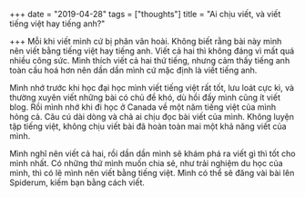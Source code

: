 +++
date = "2019-04-28"
tags = ["thoughts"]
title = "Ai chịu viết, và viết tiếng việt hay tiếng anh?"

+++
Mỗi khi viết mình cứ bị phân vân hoài. Không biết rằng bài này mình nên viết bằng tiếng việt hay tiếng anh. Viết cả hai thì không đáng vì mất quá nhiều công sức. Mình thích viết cả hai thứ tiếng, nhưng cảm thấy tiếng anh toàn cầu hoá hơn nên dần dần mình cứ mặc định là viết tiếng anh.

Mình nhớ trước khi học đại học mình viết tiếng việt rất tốt, lưu loát cực kì, và thường xuyên viết những bài có chủ đề khó, dù hồi đấy mình cũng ít viết blog. Rồi mình nhớ khi đi học ở Canada về một năm tiếng việt của mình hỏng cả. Câu cú dài dòng và chả ai chịu đọc bài viết của mình. Không luyện tập tiếng việt, không chịu viết bài đã hoàn toàn mai một khả năng viết của mình. 

Mình nghĩ nên viết cả hai, rồi dần dần mình sẽ khám phá ra viết gì thì tốt cho mình nhất. Có những thứ mình muốn chia sẻ, như trải nghiệm du học của mình, thì có lẽ mình nên viết bằng tiếng việt. Mình có thể sẽ đăng vài bài lên Spiderum, kiếm bạn bằng cách viết.